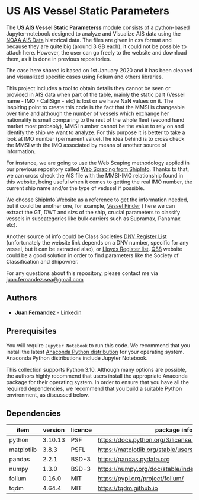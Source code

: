 # US AIS Vessel Static Parameters

The **US AIS Vessel Static Parameterss** module consists of a python-based Jupyter-notebook 
designed to analyze and Visualize AIS data using the [NOAA AIS Data](https://coast.noaa.gov/htdata/CMSP/AISDataHandler/2020/index.html) historical data. The files are given in csv format and because they are quite big (around 3 GB each), it could not be possible to attach here. However, the user can go freely to the website and download them, as it is done in previous repositories.

The case here shared is based on 1st January 2020 and it has been cleaned and visuaslized specific cases using Folium and others libraries.

This project includes a tool to obtain details they cannot be seen or provided in AIS data when part of the table, mainly the static part (Vessel name - IMO - CallSign - etc) is lost or we have NaN values on it. The inspiring point to create this code is the fact that the MMSI is changeable over time and although the number of vessels which  exchange her nationality is small comparing to the rest of the whole fleet (second hand market most probably), MMSI number cannot be the value to rely on and identify the ship we want to analyze. For this purpose it is better to take a look at IMO number (permanent value).The idea behind is to cross check the MMSI with the IMO associated by means of another source of information. 

For instance, we are going to use the Web Scaping methodology applied in our previous repository called [Web Scraping from ShipInfo](https://github.com/SeaGraphData/Web-Scraping-ShipInfo). Thanks to that, we can cross check the AIS file with the MMSI-IMO relationship found in this website, being useful when it comes to getting the real IMO number, the current ship name and/or the type of vedssel if possible. 

We choose [ShipInfo Website](https://shipinfo.net) as a reference to get the information needed, but it could be another one, for example, [Vessel Finder](https://www.vesselfinder.com/vessels) ( here we can extract the GT, DWT and sizs of the ship, crucial parameters to classify vessels in subcategories like bulk carriers such as Supramax, Panamax etc). 

Another source of info could be Class Societies [DNV Register List](https://vesselregister.dnv.com/vesselregister) (unfortunately the website link depends on a DNV number, specific for any vessel, but it can be extracted also), or [Lloyds Register list](https://www.lr.org/en/about-us/who-we-are/lr-ships-in-class/). [Q88](https://www.q88.com/ViewShip.aspx?imo=9796975) website could be a good solution in order to find parameters like the Society of Classification and Shipowner.


For any questions about this repository, please contact me via juan.fernandez.sea@gmail.com

## Authors

* [**Juan Fernandez**](mailto://juan.fernandez.sea@gmail.com) - [Linkedin](https://www.linkedin.com/in/juan-fernandez-martinez/)



## Prerequisites

You will require `Jupyter Notebook` to run this code. We recommend that you install 
the latest [Anaconda Python distribution](https://www.anaconda.com/) for your 
operating system. Anaconda Python distributions include Jupyter Notebook.


This collection supports Python 3.10. Although many options are possible, the 
authors highly recommend that users install the appropriate Anaconda package 
for their operating system. In order to ensure that you have all the required 
dependencies, we recommend that you build a suitable Python environment, as 
discussed below.


## Dependencies

|item|version|licence|package info|
|---|---|---|---|
|python|3.10.13|PSF|https://docs.python.org/3/license.html|
|matplotlib|3.8.3|PSFL|https://matplotlib.org/stable/users/project/license.html|
|pandas|2.2.1|BSD-3|https://pandas.pydata.org|
|numpy|1.3.0|BSD-3|https://numpy.org/doc/stable/index.html|
|folium|0.16.0|MIT|https://pypi.org/project/folium/|
|tqdm|4.64.4|MIT|https://tqdm.github.io|





